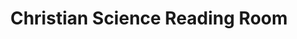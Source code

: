 ---
title: "Christian Science Reading Room"
url: /grass-valley/christian-science-reading-room/
shop: books
---